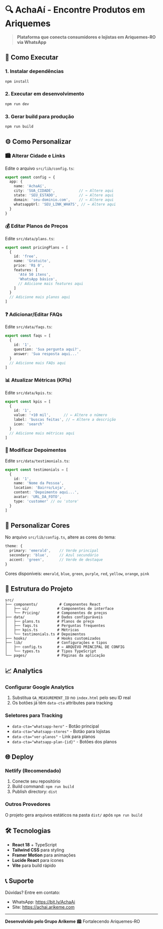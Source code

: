 # 🔍 AchaAí - Encontre Produtos em Ariquemes

> **Plataforma que conecta consumidores e lojistas em Ariquemes-RO via WhatsApp**

## 🚀 Como Executar

### 1. Instalar dependências
```bash
npm install
```

### 2. Executar em desenvolvimento
```bash
npm run dev
```

### 3. Gerar build para produção
```bash
npm run build
```

## ⚙️ Como Personalizar

### 🏙️ Alterar Cidade e Links
Edite o arquivo `src/lib/config.ts`:

```typescript
export const config = {
  app: {
    name: 'AchaAí',
    city: 'SUA_CIDADE',           // ← Altere aqui
    state: 'SEU_ESTADO',          // ← Altere aqui
    domain: 'seu-dominio.com',    // ← Altere aqui
    whatsappUrl: 'SEU_LINK_WHATS', // ← Altere aqui
  }
}
```

### 💰 Editar Planos de Preços
Edite `src/data/plans.ts`:

```typescript
export const pricingPlans = [
  {
    id: 'free',
    name: 'Gratuito',
    price: 'R$ 0',
    features: [
      'Até 50 itens',
      'WhatsApp básico',
      // Adicione mais features aqui
    ]
  }
  // Adicione mais planos aqui
]
```

### ❓ Adicionar/Editar FAQs
Edite `src/data/faqs.ts`:

```typescript
export const faqs = [
  {
    id: '1',
    question: 'Sua pergunta aqui?',
    answer: 'Sua resposta aqui...'
  }
  // Adicione mais FAQs aqui
]
```

### 📊 Atualizar Métricas (KPIs)
Edite `src/data/kpis.ts`:

```typescript
export const kpis = [
  {
    id: '1',
    value: '+10 mil',      // ← Altere o número
    label: 'buscas feitas', // ← Altere a descrição
    icon: 'search'
  }
  // Adicione mais métricas aqui
]
```

### 💬 Modificar Depoimentos
Edite `src/data/testimonials.ts`:

```typescript
export const testimonials = [
  {
    id: '1',
    name: 'Nome da Pessoa',
    location: 'Bairro/Loja',
    content: 'Depoimento aqui...',
    avatar: 'URL_DA_FOTO',
    type: 'customer' // ou 'store'
  }
]
```

## 🎨 Personalizar Cores

No arquivo `src/lib/config.ts`, altere as cores do tema:

```typescript
theme: {
  primary: 'emerald',    // Verde principal
  secondary: 'blue',     // Azul secundário
  accent: 'green',       // Verde de destaque
}
```

Cores disponíveis: `emerald`, `blue`, `green`, `purple`, `red`, `yellow`, `orange`, `pink`

## 📱 Estrutura do Projeto

```
src/
├── components/          # Componentes React
│   ├── ui/             # Componentes de interface
│   └── Pricing/        # Componentes de preços
├── data/               # Dados configuráveis
│   ├── plans.ts        # Planos de preço
│   ├── faqs.ts         # Perguntas frequentes
│   ├── kpis.ts         # Métricas
│   └── testimonials.ts # Depoimentos
├── hooks/              # Hooks customizados
├── lib/                # Configurações e tipos
│   ├── config.ts       # ← ARQUIVO PRINCIPAL DE CONFIG
│   └── types.ts        # Tipos TypeScript
└── pages/              # Páginas da aplicação
```

## 📈 Analytics

### Configurar Google Analytics
1. Substitua `GA_MEASUREMENT_ID` no `index.html` pelo seu ID real
2. Os botões já têm `data-cta` attributes para tracking

### Seletores para Tracking
- `data-cta="whatsapp-hero"` - Botão principal
- `data-cta="whatsapp-stores"` - Botão para lojistas
- `data-cta="ver-planos"` - Link para planos
- `data-cta="whatsapp-plan-{id}"` - Botões dos planos

## 🌐 Deploy

### Netlify (Recomendado)
1. Conecte seu repositório
2. Build command: `npm run build`
3. Publish directory: `dist`

### Outros Provedores
O projeto gera arquivos estáticos na pasta `dist/` após `npm run build`

## 🛠️ Tecnologias

- **React 18** + TypeScript
- **Tailwind CSS** para styling
- **Framer Motion** para animações
- **Lucide React** para ícones
- **Vite** para build rápido

## 📞 Suporte

Dúvidas? Entre em contato:
- WhatsApp: https://bit.ly/AchaAi
- Site: https://achai.arikeme.com

---

**Desenvolvido pelo Grupo Arikeme** 🏙️ Fortalecendo Ariquemes-RO